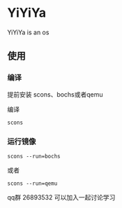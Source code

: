 # YiYiYa
YiYiYa is an os

## 使用

### 编译
提前安装 scons、bochs或者qemu 

编译

```
scons
```

### 运行镜像

```
scons --run=bochs
```
或者
```
scons --run=qemu
```

qq群 26893532 可以加入一起讨论学习
